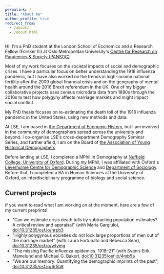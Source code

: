 ```yaml
---
permalink: /
title: "About me"
author_profile: true
redirect_from: 
  - /about/
  - /about.html
---
```


Hi! I'm a PhD student at the London School of Economics and a Research Fellow (Forsker III) at Oslo Metropolitan University's <a href="https://www.oslomet.no/en/pansoc">Centre for Research on Pandemics & Society (PANSOC)</a>.

Most of my work focuses on the societal impacts of social and demographic crises. I have a particular focus on better understanding the 1918 influenza pandemic, but I have also worked on the trends in high-income national fertility after the 2009 global financial crisis and on the geography of mental health around the 2016 Brexit referendum in the UK. One of my bigger collaborative projects uses census microdata data from 1880s through the 2010s to test how polygyny affects marriage markets and might impact social conflict.

My PhD thesis focuses on re-estimating the death toll of the 1918 influenza pandemic in the United States, using new methods and data. 

At LSE, I am based in <a href="https://www.lse.ac.uk/economic-history">the Department of Economic History</a>, but I am involved in the community of demographers spread across the university and beyond. I co-organise LSE's cross-department Demography Seminar Series, and further afield, I am on the Board of <a href="https://www.younghistoricaldemographers.com/">the Association of Young Historical Demographers</a>.

Before landing at LSE, I completed a MPhil in Demography at <a href="https://www.nuffield.ox.ac.uk/">Nuffield College, University of Oxford</a>. During my MPhil, I was affiliated with Oxford's <a href="https://www.demography.ox.ac.uk/">Leverhulme Centre for Demographic Science</a> and <a href="https://www.sociology.ox.ac.uk/">Department of Sociology</a>. Before that, I completed a BA in Human Sciences at the University of Oxford, an interdisciplinary programme of biology and social science.

<h2>Current projects</h2>

If you want to read what I am working on at the moment, here are a few of my current preprints!

* "Can we estimate crisis death tolls by subtracting population estimates? A critical review and appraisal" (with Maria Gargiulo), <a href="https://doi.org/10.31235/osf.io/nrpb3">doi:10.31235/osf.io/nrpb3</a>
* "Highly polygynous societies do not lock large proportions of men out of the marriage market" (with Laura Fortunato and Rebecca Sear), <a href="https://doi.org/10.31235/osf.io/wtymg">doi:10.31235/osf.io/wtymg</a>
* "The missing Pacific influenza epidemics, 1918–21" (with Svenn-Erik Mamelund and Michael G. Baker), <a href="https://osf.io/preprints/socarxiv/4mb5a">doi:10.31235/osf.io/4mb5a</a>
* "We are our memory: Quantifying the demographic imprints of the past", <a href="https://doi.org/10.31235/osf.io/6r5b8">doi:10.31235/osf.io/6r5b8</a>
